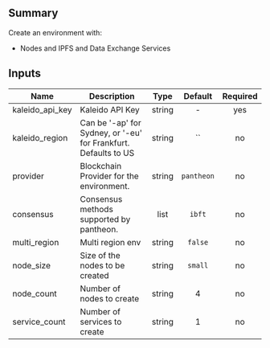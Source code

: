## Summary

Create an environment with:

* Nodes and IPFS and Data Exchange Services

## Inputs

| Name | Description | Type | Default | Required |
|------|-------------|:----:|:-----:|:-----:|
| kaleido_api_key | Kaleido API Key | string | - | yes |
| kaleido_region | Can be '-ap' for Sydney, or '-eu' for Frankfurt. Defaults to US | string | `` | no |
| provider | Blockchain Provider for the environment. | string | `pantheon` | no |
| consensus | Consensus methods supported by pantheon. | list | `ibft` | no |
| multi_region | Multi region env | string | `false` | no |
| node_size | Size of the nodes to be created | string | `small` | no |
| node_count | Number of nodes to create | string | 4 | no |
| service_count | Number of services to create | string | 1 | no |
